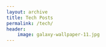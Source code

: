 ```yaml
---
layout: archive
title: Tech Posts
permalink: /tech/
header:
    image: galaxy-wallpaper-11.jpg
---
```




